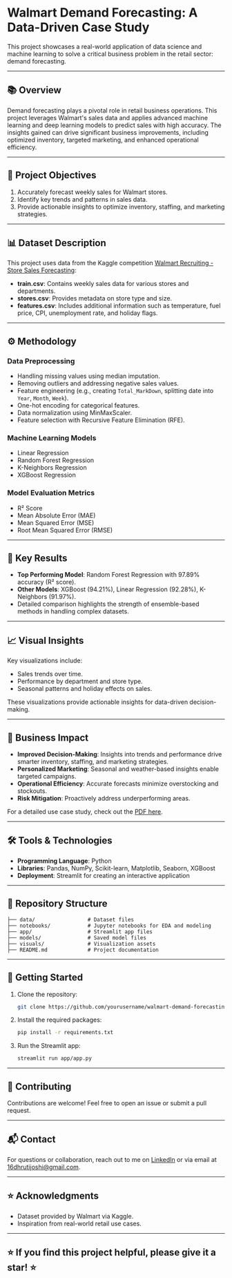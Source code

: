 # Walmart Demand Forecasting: A Data-Driven Case Study

This project showcases a real-world application of data science and machine learning to solve a critical business problem in the retail sector: demand forecasting.

---

## 📚 **Overview**
Demand forecasting plays a pivotal role in retail business operations. This project leverages Walmart's sales data and applies advanced machine learning and deep learning models to predict sales with high accuracy. The insights gained can drive significant business improvements, including optimized inventory, targeted marketing, and enhanced operational efficiency.

---

## 🎯 **Project Objectives**
1. Accurately forecast weekly sales for Walmart stores.
2. Identify key trends and patterns in sales data.
3. Provide actionable insights to optimize inventory, staffing, and marketing strategies.

---

## 📊 **Dataset Description**
This project uses data from the Kaggle competition [Walmart Recruiting - Store Sales Forecasting](https://www.kaggle.com/c/walmart-recruiting-store-sales-forecasting):

- **train.csv**: Contains weekly sales data for various stores and departments.
- **stores.csv**: Provides metadata on store type and size.
- **features.csv**: Includes additional information such as temperature, fuel price, CPI, unemployment rate, and holiday flags.

---

## ⚙️ **Methodology**
### **Data Preprocessing**
- Handling missing values using median imputation.
- Removing outliers and addressing negative sales values.
- Feature engineering (e.g., creating `Total_MarkDown`, splitting date into `Year`, `Month`, `Week`).
- One-hot encoding for categorical features.
- Data normalization using MinMaxScaler.
- Feature selection with Recursive Feature Elimination (RFE).

### **Machine Learning Models**
- Linear Regression
- Random Forest Regression
- K-Neighbors Regression
- XGBoost Regression

### **Model Evaluation Metrics**
- R² Score
- Mean Absolute Error (MAE)
- Mean Squared Error (MSE)
- Root Mean Squared Error (RMSE)

---

## 🚀 **Key Results**
- **Top Performing Model**: Random Forest Regression with 97.89% accuracy (R² score).
- **Other Models**: XGBoost (94.21%), Linear Regression (92.28%), K-Neighbors (91.97%).
- Detailed comparison highlights the strength of ensemble-based methods in handling complex datasets.

---

## 📈 **Visual Insights**
Key visualizations include:
- Sales trends over time.
- Performance by department and store type.
- Seasonal patterns and holiday effects on sales.

These visualizations provide actionable insights for data-driven decision-making.

---

## 💼 **Business Impact**
- **Improved Decision-Making**: Insights into trends and performance drive smarter inventory, staffing, and marketing strategies.
- **Personalized Marketing**: Seasonal and weather-based insights enable targeted campaigns.
- **Operational Efficiency**: Accurate forecasts minimize overstocking and stockouts.
- **Risk Mitigation**: Proactively address underperforming areas.

For a detailed use case study, check out the [PDF here](https://drive.google.com/file/d/1gZqMu5MI-mnCyaQ8WtRwnhb3kLris5s7/view?usp=sharing).

---

## 🛠️ **Tools & Technologies**
- **Programming Language**: Python
- **Libraries**: Pandas, NumPy, Scikit-learn, Matplotlib, Seaborn, XGBoost
- **Deployment**: Streamlit for creating an interactive application

---

## 📂 **Repository Structure**
```
├── data/                 # Dataset files
├── notebooks/            # Jupyter notebooks for EDA and modeling
├── app/                  # Streamlit app files
├── models/               # Saved model files
├── visuals/              # Visualization assets
├── README.md             # Project documentation
```

---

## 🌟 **Getting Started**
1. Clone the repository:
   ```bash
   git clone https://github.com/yourusername/walmart-demand-forecasting.git
   ```
2. Install the required packages:
   ```bash
   pip install -r requirements.txt
   ```
3. Run the Streamlit app:
   ```bash
   streamlit run app/app.py
   ```

---

## 🤝 **Contributing**
Contributions are welcome! Feel free to open an issue or submit a pull request.

---

## 📬 **Contact**
For questions or collaboration, reach out to me on [LinkedIn](https://www.linkedin.com/in/dhrutijoshi16/) or via email at 16dhrutijoshi@gmail.com.

---

## ⭐ **Acknowledgments**
- Dataset provided by Walmart via Kaggle.
- Inspiration from real-world retail use cases.

---

## ⭐ **If you find this project helpful, please give it a star!** ⭐
